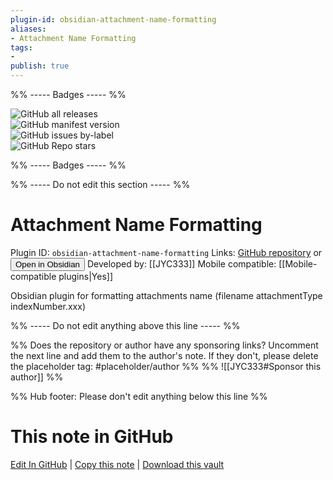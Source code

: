 ```yaml
---
plugin-id: obsidian-attachment-name-formatting
aliases:
- Attachment Name Formatting
tags: 
- 
publish: true
---
```


%% ----- Badges ----- %%

![GitHub all releases](https://img.shields.io/github/downloads/JYC333/obsidian-attachment-name-formatting/total?color=573E7A&logo=github&style=for-the-badge)   
![GitHub manifest version](https://img.shields.io/github/manifest-json/v/JYC333/obsidian-attachment-name-formatting?color=573E7A&logo=github&style=for-the-badge)   
![GitHub issues by-label](https://img.shields.io/github/issues/JYC333/obsidian-attachment-name-formatting/help%20wanted?color=573E7A&logo=github&style=for-the-badge)   
![GitHub Repo stars](https://img.shields.io/github/stars/JYC333/obsidian-attachment-name-formatting?color=573E7A&logo=github&style=for-the-badge)

%% ----- Badges ----- %%

%% ----- Do not edit this section ----- %%

# Attachment Name Formatting

Plugin ID: `obsidian-attachment-name-formatting`
Links: [GitHub repository](https://github.com/JYC333/obsidian-attachment-name-formatting) or [<button id=HH>Open in Obsidian</button>](obsidian://show-plugin?id=obsidian-attachment-name-formatting)
Developed by: [[JYC333]]
Mobile compatible: [[Mobile-compatible plugins|Yes]]

Obsidian plugin for formatting attachments name (filename attachmentType indexNumber.xxx)

%% ----- Do not edit anything above this line ----- %% 

%% Does the repository or author have any sponsoring links? Uncomment the next line and add them to the author's note. If they don't, please delete the placeholder tag: #placeholder/author %%
%% ![[JYC333#Sponsor this author]] %%

%% Hub footer: Please don't edit anything below this line %%

# This note in GitHub

<span class="git-footer">[Edit In GitHub](https://github.dev/obsidian-community/obsidian-hub/blob/main/02%20-%20Community%20Expansions/02.05%20All%20Community%20Expansions/Plugins/obsidian-attachment-name-formatting.md "git-hub-edit-note") | [Copy this note](https://raw.githubusercontent.com/obsidian-community/obsidian-hub/main/02%20-%20Community%20Expansions/02.05%20All%20Community%20Expansions/Plugins/obsidian-attachment-name-formatting.md "git-hub-copy-note") | [Download this vault](https://github.com/obsidian-community/obsidian-hub/archive/refs/heads/main.zip "git-hub-download-vault") </span>
